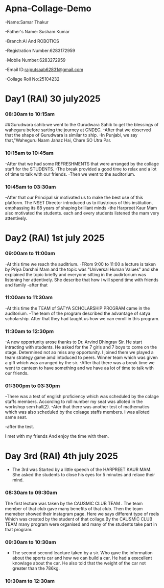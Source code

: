 # Apna-Collage-Demo

-Name:Samar Thakur

-Father's Name: Susham Kumar

-Branch:AI And ROBOTICS

-Registration Number:6283172959

-Mobile Number:6283272959

-Email ID:rajputsaab62831@gmail.com

-Collage Roll No:25104232


# Day1 (RAI) 30 july2025

### 08:30am to 10:15am
##Gurudwara sahib:we went to the Gurudwara Sahib to get the blessings of waheguru before sarting the journey at GNDEC.
-After that we observed that the shape of Gurudwara is similar to ship.
-In Punjabi, we say that,"Waheguru Naam Jahaz Hai, Chare SO Utra Par.

### 10:15am to 10:45am
-After that we had some REFRESHMENTS that were arranged by the collage staff for the STUDENTS.
-The break provided a good time to relax and a lot of time to talk with our friends.
-Then we went to the auditorium.

### 10:45am to 03:30am
-After that our Principal sir motivated us to make the best use of this platform. The NSET Director introduced us to illustrious of this institution, emphassing its 68 years of  shaping brilliant minds 
-the Harpreet Kaur Mam also  motivated the students. each and every students listened the mam very attentively.

# Day2 (RAI)  1st july 2025

### 09:00am to 11:00am
-At this time we reach the auditrium.
-FRom 9:00 to 11:00 a lecture is taken by Priya Darshni Mam and the topic was "Universal Human Values" and she explained the topic briefly and everyone sitting in the audirtorium was listening her attentively. She describe that how i will spend time with friends and family
-after that

### 11:00am to 11:30am
-At this time the TEAM of SATYA SCHOLARSHIP PROGRAM came in the auditorium.
-The team of the program described the advantage of satya scholarship. After that they had taught us how we can enroll in this program.

### 11:30am to 12:30pm
-A new opportunity arose thanks to Dr. Arvind Dhingrav Sir. He start intracting with students. He asked for the 7 girls and 7 boys to come on the stage. Determined not ao miss any opportunity. I joined them we played a team strategy game amd intoduced to peers. Winner team which was given a gift which was arranged by the sir.
-After that there was a break time we went to canteen to have something and we have aa lot of time to talk with our friends.

### 01:300pm to 03:30pm
-There was a test of english proficiency which was scheduled by the colage staffs members. According to roll number my seat was alloted in the workshop sem hall(2).
-Ater that there was another test of mathematics which was also scheduled by the colaage staffs members. i was alloted same seat.

-after the test.

I met with my friends And enjoy the time with them.

# Day 3rd (RAI) 4th july 2025

- The 3rd was Started by  a little speech of the HARPREET KAUR MAM. She asked the students to close his eyes for 5 minutes and relaxe their mind.

### 08:30am to 09:30am
The first lecture was taken by the CAUSMIC CLUB TEAM . The team member of that club gave many benefits of that club. Then the team memeber showed their instagram page. Here we says different type of reels Which was created by the student of that collage.By the CAUSMIC CLUB TEAM many program were organised and many of the students take part in that program.

### 09:30am to 10:30am 
- The second second leacture taken by a sir. Who gave the information about the sports car and how we can build a car. He had a execellent knowlage about the car. He also told that the weight of the car not greater than the 786kg.

### 10:30am to 12:30am

